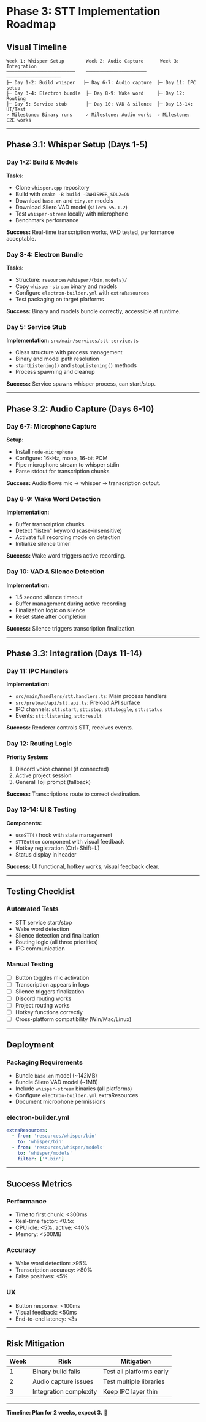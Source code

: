 # Phase 3: STT Implementation Roadmap

## Visual Timeline

```text
Week 1: Whisper Setup        Week 2: Audio Capture      Week 3: Integration
─────────────────────────    ──────────────────────     ────────────────────
├─ Day 1-2: Build whisper   ├─ Day 6-7: Audio capture  ├─ Day 11: IPC setup
├─ Day 3-4: Electron bundle  ├─ Day 8-9: Wake word     ├─ Day 12: Routing
├─ Day 5: Service stub       ├─ Day 10: VAD & silence  ├─ Day 13-14: UI/Test
✓ Milestone: Binary runs     ✓ Milestone: Audio works  ✓ Milestone: E2E works
```

---

## Phase 3.1: Whisper Setup (Days 1-5)

### Day 1-2: Build & Models

**Tasks:**
- Clone `whisper.cpp` repository
- Build with `cmake -B build -DWHISPER_SDL2=ON`
- Download `base.en` and `tiny.en` models
- Download Silero VAD model (`silero-v5.1.2`)
- Test `whisper-stream` locally with microphone
- Benchmark performance

**Success:** Real-time transcription works, VAD tested, performance acceptable.

### Day 3-4: Electron Bundle

**Tasks:**
- Structure: `resources/whisper/{bin,models}/`
- Copy `whisper-stream` binary and models
- Configure `electron-builder.yml` with `extraResources`
- Test packaging on target platforms

**Success:** Binary and models bundle correctly, accessible at runtime.

### Day 5: Service Stub

**Implementation:** `src/main/services/stt-service.ts`
- Class structure with process management
- Binary and model path resolution
- `startListening()` and `stopListening()` methods
- Process spawning and cleanup

**Success:** Service spawns whisper process, can start/stop.

---

## Phase 3.2: Audio Capture (Days 6-10)

### Day 6-7: Microphone Capture

**Setup:**
- Install `node-microphone`
- Configure: 16kHz, mono, 16-bit PCM
- Pipe microphone stream to whisper stdin
- Parse stdout for transcription chunks

**Success:** Audio flows mic → whisper → transcription output.

### Day 8-9: Wake Word Detection

**Implementation:**
- Buffer transcription chunks
- Detect "listen" keyword (case-insensitive)
- Activate full recording mode on detection
- Initialize silence timer

**Success:** Wake word triggers active recording.

### Day 10: VAD & Silence Detection

**Implementation:**
- 1.5 second silence timeout
- Buffer management during active recording
- Finalization logic on silence
- Reset state after completion

**Success:** Silence triggers transcription finalization.

---

## Phase 3.3: Integration (Days 11-14)

### Day 11: IPC Handlers

**Implementation:**
- `src/main/handlers/stt.handlers.ts`: Main process handlers
- `src/preload/api/stt.api.ts`: Preload API surface
- IPC channels: `stt:start`, `stt:stop`, `stt:toggle`, `stt:status`
- Events: `stt:listening`, `stt:result`

**Success:** Renderer controls STT, receives events.

### Day 12: Routing Logic

**Priority System:**
1. Discord voice channel (if connected)
2. Active project session
3. General Toji prompt (fallback)

**Success:** Transcriptions route to correct destination.

### Day 13-14: UI & Testing

**Components:**
- `useSTT()` hook with state management
- `STTButton` component with visual feedback
- Hotkey registration (Ctrl+Shift+L)
- Status display in header

**Success:** UI functional, hotkey works, visual feedback clear.

---

## Testing Checklist

### Automated Tests
- STT service start/stop
- Wake word detection
- Silence detection and finalization
- Routing logic (all three priorities)
- IPC communication

### Manual Testing
- [ ] Button toggles mic activation
- [ ] Transcription appears in logs
- [ ] Silence triggers finalization
- [ ] Discord routing works
- [ ] Project routing works
- [ ] Hotkey functions correctly
- [ ] Cross-platform compatibility (Win/Mac/Linux)

---

## Deployment

### Packaging Requirements
- Bundle `base.en` model (~142MB)
- Bundle Silero VAD model (~1MB)
- Include `whisper-stream` binaries (all platforms)
- Configure `electron-builder.yml` extraResources
- Document microphone permissions

### electron-builder.yml
```yaml
extraResources:
  - from: 'resources/whisper/bin'
    to: 'whisper/bin'
  - from: 'resources/whisper/models'
    to: 'whisper/models'
    filter: ['*.bin']
```

---

## Success Metrics

### Performance
- Time to first chunk: <300ms
- Real-time factor: <0.5x
- CPU idle: <5%, active: <40%
- Memory: <500MB

### Accuracy
- Wake word detection: >95%
- Transcription accuracy: >80%
- False positives: <5%

### UX
- Button response: <100ms
- Visual feedback: <50ms
- End-to-end latency: <3s

---

## Risk Mitigation

| Week | Risk | Mitigation |
|------|------|------------|
| 1 | Binary build fails | Test all platforms early |
| 2 | Audio capture issues | Test multiple libraries |
| 3 | Integration complexity | Keep IPC layer thin |

---

**Timeline: Plan for 2 weeks, expect 3.** 🎯

